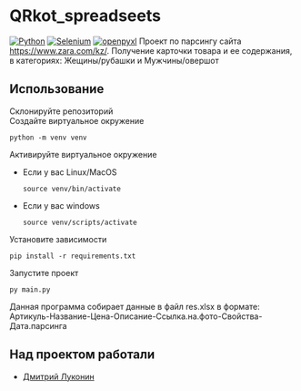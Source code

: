 # QRkot_spreadseets
[![Python](https://img.shields.io/badge/-Python-464646?style=flat-square&logo=Python)](https://www.python.org/)
[![Selenium](https://img.shields.io/badge/-Selenium-464646?style=flat-square&logo=Selenium)](https://www.selenium.dev)
[![openpyxl](https://img.shields.io/badge/-openpyxl-464646?style=flat-square&logo=openpyxl)](https://openpyxl.readthedocs.io/en/stable/)
Проект по парсингу сайта https://www.zara.com/kz/. Получение карточки товара и ее содержания, в категориях:
Жещины/рубашки и Мужчины/овершот

## Использование
Склонируйте репозиторий  
Создайте виртуальное окружение 
```
python -m venv venv
```
Активируйте виртуальное окружение
* Если у вас Linux/MacOS

    ```
    source venv/bin/activate
    ```

* Если у вас windows

    ```
    source venv/scripts/activate

Установите зависимости 
```
pip install -r requirements.txt
```
Запустите проект
```
py main.py
```

Данная программа собирает данные в файл res.xlsx в формате:
Артикуль-Название-Цена-Описание-Ссылка.на.фото-Свойства-Дата.парсинга

## Над проектом работали
- [Дмитрий Луконин](https://wa.me/79153612056)